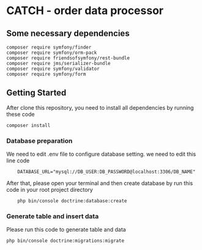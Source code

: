 # CATCH - order data processor

## Some necessary dependencies 
```
composer require symfony/finder
composer require symfony/orm-pack
composer require friendsofsymfony/rest-bundle
composer require jms/serializer-bundle
composer require symfony/validator
composer require symfony/form
```

## Getting Started

After clone this repository, you need to install all dependencies by running these code
```
composer install
```

### Database preparation

We need to edit .env file to configure database setting. we need to edit this line code
```
    DATABASE_URL="mysql://DB_USER:DB_PASSWORD@localhost:3306/DB_NAME"
```

After that, please open your terminal and then create database by run this code in your root project directory
```
    php bin/console doctrine:database:create
```

### Generate table and insert data
Please run this code to generate table and data 

```
php bin/console doctrine:migrations:migrate
```
